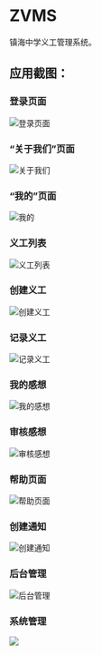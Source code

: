 # ZVMS

镇海中学义工管理系统。

## 应用截图：

### 登录页面

![登录页面](https://xhfs4.ztytech.com/CA107011/d02c8ebb422c4bfa8288a5e35146effa.png)

### “关于我们”页面

![关于我们](https://xhfs5.ztytech.com/CA107011/23e7b7d68af94230a5eaad0dae8d8fdd.png)

### “我的”页面

![我的](https://xhfs3.ztytech.com/CA107011/6273e87ce8644bc5a63900b0335045c2.png)

### 义工列表

![义工列表](https://xhfs2.ztytech.com/CA107011/376a1458ad834f7d887da86ca2a9eae0.png)

### 创建义工

![创建义工](https://xhfs0.ztytech.com/CA107011/2a629ea6b4e44f29bf225f29dee7b0c3.png)

### 记录义工

![记录义工](https://xuehaifile.ztytech.com/CA107011/2de415841983497dabc8de1ca5863b77.png)

### 我的感想

![我的感想](https://xhfs1.ztytech.com/CA107011/d4606f59718a49a3aed053f9b896c552.png)

### 审核感想

![审核感想](https://xhfs3.ztytech.com/CA107011/f2f43dbedb8347bc8e4635fed1dfaf3e.png)

### 帮助页面

![帮助页面](https://xhfs3.ztytech.com/CA107011/c8af20fef8794f41b8e340a8524e9c30.png)

### 创建通知

![创建通知](https://xhfs0.ztytech.com/CA107011/b1c96bcd36a247298bc3a4b0e0cfd09c.png)

### 后台管理

![后台管理](https://xhfs1.ztytech.com/CA107011/360fa74885744966ab031e0f81a80f53.png)


### 系统管理

![](https://xhfs4.ztytech.com/CA107011/f58c3cc726f74f18bb9d425c469eabd2.png)

